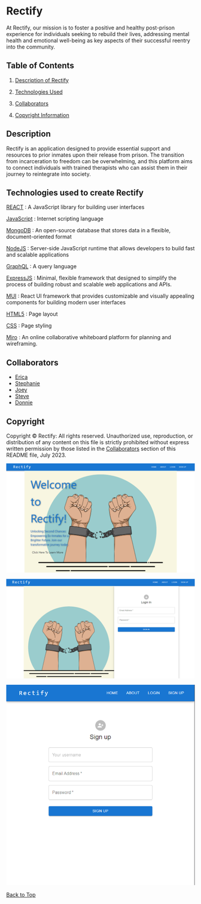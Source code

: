 # Rectify

At Rectify, our mission is to foster a positive and healthy post-prison experience for individuals seeking to rebuild their lives, addressing mental health and emotional well-being as key aspects of their successful reentry into the community.

## Table of Contents

1. [Description of Rectify](#Description)

4. [Technologies Used](#technologies-used-to-create-peace-of-mind)

2. [Collaborators](#collaborators)

5. [Copyright Information](#copyright-information)

## Description

Rectify is an application designed to provide essential support and resources to prior inmates upon their release from prison. The transition from incarceration to freedom can be overwhelming, and this platform aims to connect individuals with trained therapists who can assist them in their journey to reintegrate into society.

## Technologies used to create Rectify

[REACT](https://reactjs.org/)
: A JavaScript library for building user interfaces

[JavaScript](https://developer.mozilla.org/en-US/docs/Web/JavaScript)
: Internet scripting language

[MongoDB](https://www.mongodb.com/home)
: An open-source database that stores data in a flexible, document-oriented format

[NodeJS](https://nodejs.org/en/)
: Server-side JavaScript runtime that allows developers to build fast and scalable applications

[GraphQL](https://graphql.org/)
: A query language

[ExpressJS](https://expressjs.com/)
: Minimal, flexible framework that designed to simplify the process of building robust and scalable web applications and APIs.

[MUI](https://mui.com)
: React UI framework that provides customizable and visually appealing components for building modern user interfaces

[HTML5](https://developer.mozilla.org/en-US/docs/Glossary/HTML5)
: Page layout

[CSS](https://developer.mozilla.org/en-US/docs/Web/CSS)
: Page styling

[Miro](https://miro.com/)
: An online collaborative whiteboard platform for planning and wireframing.

## Collaborators

- [Erica](https://github.com/LeybaAir)
- [Stephanie](https://github.com/SKJauch)
- [Joey](https://github.com/Jflatley487)
- [Steve](https://github.com/Suazo3000)
- [Donnie](https://github.com/Donnie46)

## Copyright

Copyright &#xA9; Rectify: All rights reserved. Unauthorized use, reproduction, or distribution of any content on this file is strictly prohibited without express written permission by those listed in the [Collaborators](#collaborators) section of this README file, July 2023.

![Rectify app](/client/public/images/Rectify-screenshot.png)

![Login](/client/public/images/Login-screenshot.png)

![SignUp](/client/public/images/Signup-screenshot.png)

[Back to Top](#rectify)